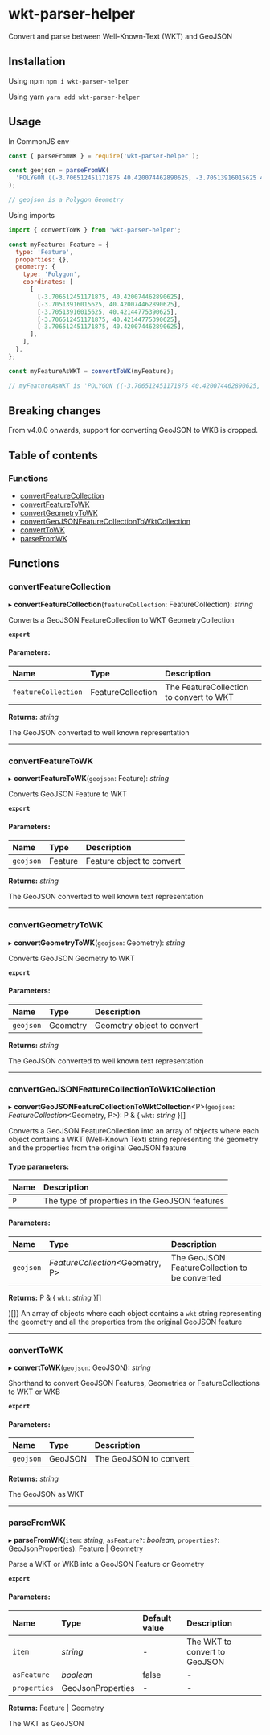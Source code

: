 # wkt-parser-helper

Convert and parse between Well-Known-Text (WKT) and GeoJSON

## Installation

Using npm `npm i wkt-parser-helper`

Using yarn `yarn add wkt-parser-helper`

## Usage

In CommonJS env

```javascript
const { parseFromWK } = require('wkt-parser-helper');

const geojson = parseFromWK(
  'POLYGON ((-3.706512451171875 40.420074462890625, -3.70513916015625 40.420074462890625, -3.70513916015625 40.42144775390625, -3.706512451171875 40.42144775390625, -3.706512451171875 40.420074462890625))'
);

// geojson is a Polygon Geometry
```

Using imports

```javascript
import { convertToWK } from 'wkt-parser-helper';

const myFeature: Feature = {
  type: 'Feature',
  properties: {},
  geometry: {
    type: 'Polygon',
    coordinates: [
      [
        [-3.706512451171875, 40.420074462890625],
        [-3.70513916015625, 40.420074462890625],
        [-3.70513916015625, 40.42144775390625],
        [-3.706512451171875, 40.42144775390625],
        [-3.706512451171875, 40.420074462890625],
      ],
    ],
  },
};

const myFeatureAsWKT = convertToWK(myFeature);

// myFeatureAsWKT is 'POLYGON ((-3.706512451171875 40.420074462890625, -3.70513916015625 40.420074462890625, -3.70513916015625 40.42144775390625, -3.706512451171875 40.42144775390625, -3.706512451171875 40.420074462890625))'
```

## Breaking changes

From v4.0.0 onwards, support for converting GeoJSON to WKB is dropped.

## Table of contents

### Functions

- [convertFeatureCollection](#convertfeaturecollection)
- [convertFeatureToWK](#convertfeaturetowk)
- [convertGeometryToWK](#convertgeometrytowk)
- [convertGeoJSONFeatureCollectionToWktCollection](#convertGeoJSONFeatureCollectionToWktCollection)
- [convertToWK](#converttowk)
- [parseFromWK](#parsefromwk)

## Functions

### convertFeatureCollection

▸ **convertFeatureCollection**(`featureCollection`: FeatureCollection): _string_

Converts a GeoJSON FeatureCollection to WKT GeometryCollection

**`export`**

#### Parameters:

| Name                | Type              | Description                             |
| :------------------ | :---------------- | :-------------------------------------- |
| `featureCollection` | FeatureCollection | The FeatureCollection to convert to WKT |

**Returns:** _string_

The GeoJSON converted to well known representation

---

### convertFeatureToWK

▸ **convertFeatureToWK**(`geojson`: Feature): _string_

Converts GeoJSON Feature to WKT

**`export`**

#### Parameters:

| Name      | Type    | Description               |
| :-------- | :------ | :------------------------ |
| `geojson` | Feature | Feature object to convert |

**Returns:** _string_

The GeoJSON converted to well known text representation

---

### convertGeometryToWK

▸ **convertGeometryToWK**(`geojson`: Geometry): _string_

Converts GeoJSON Geometry to WKT

**`export`**

#### Parameters:

| Name      | Type     | Description                |
| :-------- | :------- | :------------------------- |
| `geojson` | Geometry | Geometry object to convert |

**Returns:** _string_

The GeoJSON converted to well known text representation

---

### convertGeoJSONFeatureCollectionToWktCollection

▸ **convertGeoJSONFeatureCollectionToWktCollection**<P\>(`geojson`: _FeatureCollection_<Geometry, P\>): P & { `wkt`: _string_ }[]

Converts a GeoJSON FeatureCollection into an array of objects where each object
contains a WKT (Well-Known Text) string representing the geometry and the properties
from the original GeoJSON feature

#### Type parameters:

| Name | Description                                    |
| :--- | :--------------------------------------------- |
| `P`  | The type of properties in the GeoJSON features |

#### Parameters:

| Name      | Type                              | Description                                   |
| :-------- | :-------------------------------- | :-------------------------------------------- |
| `geojson` | _FeatureCollection_<Geometry, P\> | The GeoJSON FeatureCollection to be converted |

**Returns:** P & { `wkt`: _string_ }[]

)[]} An array of objects where each object contains a `wkt` string
representing the geometry and all the properties from the original GeoJSON feature

---

### convertToWK

▸ **convertToWK**(`geojson`: GeoJSON): _string_

Shorthand to convert GeoJSON Features, Geometries or FeatureCollections to WKT or WKB

**`export`**

#### Parameters:

| Name      | Type    | Description            |
| :-------- | :------ | :--------------------- |
| `geojson` | GeoJSON | The GeoJSON to convert |

**Returns:** _string_

The GeoJSON as WKT

---

### parseFromWK

▸ **parseFromWK**(`item`: _string_, `asFeature?`: _boolean_, `properties?`: GeoJsonProperties): Feature \| Geometry

Parse a WKT or WKB into a GeoJSON Feature or Geometry

**`export`**

#### Parameters:

| Name         | Type              | Default value | Description                   |
| :----------- | :---------------- | :------------ | :---------------------------- |
| `item`       | _string_          | -             | The WKT to convert to GeoJSON |
| `asFeature`  | _boolean_         | false         | -                             |
| `properties` | GeoJsonProperties | -             | -                             |

**Returns:** Feature \| Geometry

The WKT as GeoJSON
